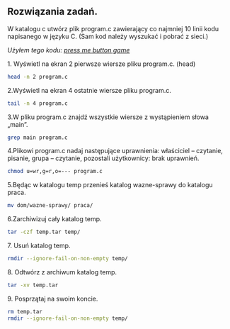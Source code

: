 ## Rozwiązania zadań.

W katalogu c utwórz plik program.c zawierający co najmniej 10 linii kodu napisanego w języku C. (Sam kod należy wyszukać i pobrać z sieci.)

_Użyłem tego kodu: [press me button game](http://www.programmingsimplified.com/c-press-me-button-game)_

1\. Wyświetl na ekran 2 pierwsze wiersze pliku program.c. (head)

```sh
head -n 2 program.c
```

2\.Wyświetl na ekran 4 ostatnie wiersze pliku program.c.

```sh
tail -n 4 program.c
```

3\.W pliku program.c znajdź wszystkie wiersze z wystąpieniem słowa „main”.

```sh
grep main program.c
```

4\.Plikowi program.c nadaj następujące uprawnienia: właściciel – czytanie, pisanie, grupa – czytanie, pozostali użytkownicy: brak uprawnień.

```sh
chmod u=wr,g=r,o=--- program.c
```
5\.Będąc w katalogu temp przenieś katalog wazne-sprawy do katalogu praca.

```sh
mv dom/wazne-sprawy/ praca/
```

6\.Zarchiwizuj cały katalog temp.

```sh
tar -czf temp.tar temp/
```

7\. Usuń katalog temp.

```sh
rmdir --ignore-fail-on-non-empty temp/
```

8\. Odtwórz z archiwum katalog temp.

```sh
tar -xv temp.tar
```

9\. Posprzątaj na swoim koncie.

```sh
rm temp.tar
rmdir --ignore-fail-on-non-empty temp/
```



